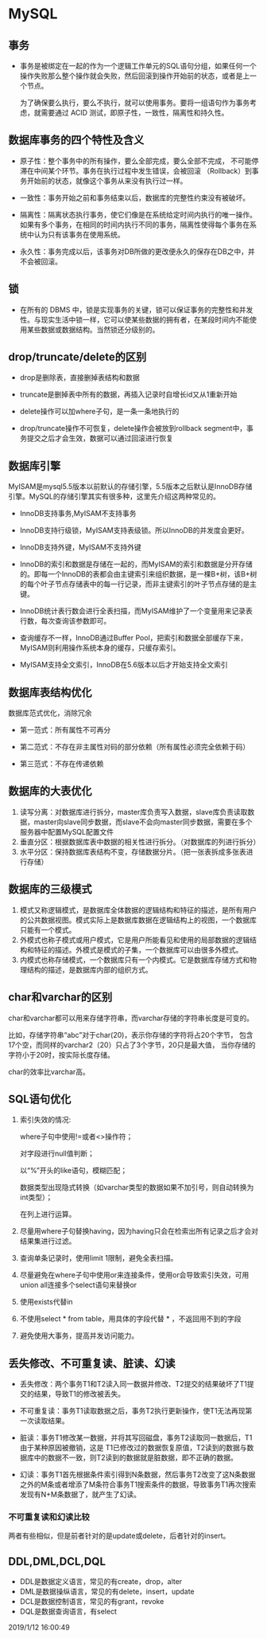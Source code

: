 # MySQL #

## 事务 ##
- 事务是被绑定在一起的作为一个逻辑工作单元的SQL语句分组，如果任何一个操作失败那么整个操作就会失败，然后回滚到操作开始前的状态，或者是上一个节点。

    为了确保要么执行，要么不执行，就可以使用事务。要将一组语句作为事务考虑，就需要通过 ACID 测试，即原子性，一致性，隔离性和持久性。
## 数据库事务的四个特性及含义 ##
- 原子性：整个事务中的所有操作，要么全部完成，要么全部不完成，
不可能停滞在中间某个环节。事务在执行过程中发生错误，会被回滚
（Rollback）到事务开始前的状态，就像这个事务从来没有执行过一样。

- 一致性：事务开始之前和事务结束以后，数据库的完整性约束没有被破坏。

- 隔离性：隔离状态执行事务，使它们像是在系统给定时间内执行的唯一操作。如果有多个事务，在相同的时间内执行不同的事务，隔离性使得每个事务在系统中认为只有该事务在使用系统。
- 永久性：事务完成以后，该事务对DB所做的更改便永久的保存在DB之中，并不会被回滚。


## 锁 ##
- 在所有的 DBMS 中，锁是实现事务的关键，锁可以保证事务的完整性和并发性。与现实生活中锁一样，它可以使某些数据的拥有者，在某段时间内不能使用某些数据或数据结构。当然锁还分级别的。

## drop/truncate/delete的区别 ##

- drop是删除表，直接删掉表结构和数据

- truncate是删掉表中所有的数据，再插入记录时自增长id又从1重新开始

- delete操作可以加where子句，是一条一条地执行的

- drop/truncate操作不可恢复，delete操作会被放到rollback segment中，事务提交之后才会生效，数据可以通过回滚进行恢复

## 数据库引擎 ##

MyISAM是mysql5.5版本以前默认的存储引擎，5.5版本之后默认是InnoDB存储引擎。MySQL的存储引擎其实有很多种，这里先介绍这两种常见的。

- InnoDB支持事务,MyISAM不支持事务

- InnoDB支持行级锁，MyISAM支持表级锁。所以InnoDB的并发度会更好。

- InnoDB支持外键，MyISAM不支持外键

- InnoDB的索引和数据是存储在一起的，而MyISAM的索引和数据是分开存储的。即每一个InnoDB的表都会由主键索引来组织数据，是一棵B+树，该B+树的每个叶子节点存储表中的每一行记录，而非主键索引的叶子节点存储的是主键。

- InnoDB统计表行数会进行全表扫描，而MyISAM维护了一个变量用来记录表行数，每次查询该参数即可。

- 查询缓存不一样，InnoDB通过Buffer Pool，把索引和数据全部缓存下来，MyISAM则利用操作系统本身的缓存，只缓存索引。

- MyISAM支持全文索引，InnoDB在5.6版本以后才开始支持全文索引


## 数据库表结构优化 ##
数据库范式优化，消除冗余

- 第一范式：所有属性不可再分

- 第二范式：不存在非主属性对码的部分依赖（所有属性必须完全依赖于码）

- 第三范式：不存在传递依赖

## 数据库的大表优化 ##
1. 读写分离：对数据库进行拆分，master库负责写入数据，slave库负责读取数据，master向slave同步数据，而slave不会向master同步数据，需要在多个服务器中配置MySQL配置文件
2. 垂直分区：根据数据库表中数据的相关性进行拆分。（对数据库的列进行拆分）
3. 水平分区：保持数据库表结构不变，存储数据分片。（把一张表拆成多张表进行存储）

## 数据库的三级模式 ##
1. 模式又称逻辑模式，是数据库全体数据的逻辑结构和特征的描述，是所有用户的公共数据视图。模式实际上是数据库数据在逻辑结构上的视图，一个数据库只能有一个模式。
2. 外模式也称子模式或用户模式，它是用户所能看见和使用的局部数据的逻辑结构和特征的描述。外模式是模式的子集，一个数据库可以由很多外模式。
3. 内模式也称存储模式，一个数据库只有一个内模式。它是数据库存储方式和物理结构的描述，是数据库内部的组织方式。

## char和varchar的区别 ##
char和varchar都可以用来存储字符串，而varchar存储的字符串长度是可变的。

比如，存储字符串“abc”对于char(20)，表示你存储的字符将占20个字节，
包含17个空，而同样的varchar2（20）只占了3个字节，20只是最大值，
当你存储的字符小于20时，按实际长度存储。

char的效率比varchar高。

## SQL语句优化 ##
1. 索引失效的情况:
	
	where子句中使用!=或者<>操作符；

	对字段进行null值判断；

	以“%”开头的like语句，模糊匹配；

	数据类型出现隐式转换（如varchar类型的数据如果不加引号，则自动转换为int类型）；

	在列上进行运算。

2. 尽量用where子句替换having，因为having只会在检索出所有记录之后才会对结果集进行过滤。
3. 查询单条记录时，使用limit 1限制，避免全表扫描。

4. 尽量避免在where子句中使用or来连接条件，使用or会导致索引失效，可用union all连接多个select语句来替换or

5. 使用exists代替in

6. 不使用select * from table，用具体的字段代替 * ，不返回用不到的字段

7. 避免使用大事务，提高并发访问能力。

## 丢失修改、不可重复读、脏读、幻读
- 丢失修改：两个事务T1和T2读入同一数据并修改、T2提交的结果破坏了T1提交的结果，导致T1的修改被丢失。

- 不可重复读：事务T1读取数据之后，事务T2执行更新操作，使T1无法再现第一次读取结果。

- 脏读：事务T1修改某一数据，并将其写回磁盘，事务T2读取同一数据后，T1由于某种原因被撤销，这是	T1已修改过的数据恢复原值，T2读到的数据与数据库中的数据不一致，则T2读到的数据就是脏数据，即不正确的数据。

- 幻读：事务T1首先根据条件索引得到N条数据，然后事务T2改变了这N条数据之外的M条或者增添了M条符合事务T1搜索条件的数据，导致事务T1再次搜索发现有N+M条数据了，就产生了幻读。

### 不可重复读和幻读比较
两者有些相似，但是前者针对的是update或delete，后者针对的insert。
## DDL,DML,DCL,DQL

- DDL是数据定义语言，常见的有create，drop，alter
- DML是数据操纵语言，常见的有delete，insert，update
- DCL是数据控制语言，常见的有grant，revoke
- DQL是数据查询语言，有select


2019/1/12 16:00:49 
